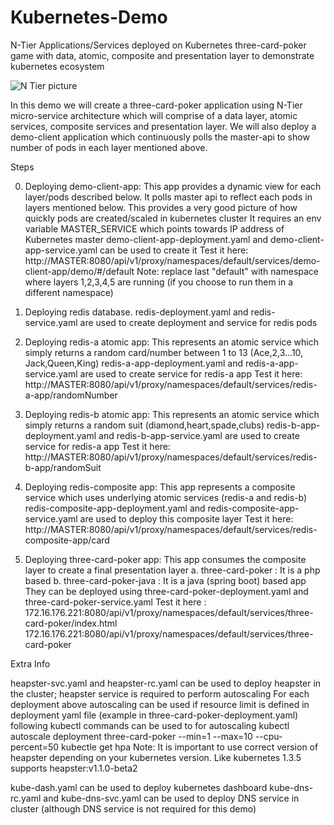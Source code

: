 # Kubernetes-Demo
N-Tier Applications/Services deployed on Kubernetes
three-card-poker game with data, atomic, composite and presentation layer to demonstrate kubernetes ecosystem


![N Tier picture](https://github.com/suyogbarve/kubernetes-demo/blob/master/NTierServices.jpg?raw)

In this demo we will create a three-card-poker application using N-Tier micro-service architecture which 
will comprise of a data layer, atomic services, composite services and presentation layer.
We will also deploy a demo-client application which continuously polls the master-api to show 
number of pods in each layer mentioned above. 

Steps

0. Deploying demo-client-app: This app provides a dynamic view for each layer/pods described below. It polls master api to reflect each pods
in layers mentioned below. This provides a very good picture of how quickly pods are created/scaled in kubernetes cluster
It requires an env variable MASTER_SERVICE which points towards IP address of Kubernetes master
demo-client-app-deployment.yaml and demo-client-app-service.yaml can be used to create it
Test it here: http://MASTER:8080/api/v1/proxy/namespaces/default/services/demo-client-app/demo/#/default
Note: replace last "default" with namespace where layers 1,2,3,4,5 are running (if you choose to run them in a different namespace)

1. Deploying redis database.
redis-deployment.yaml and redis-service.yaml are used to create deployment and service for redis pods
2. Deploying redis-a atomic app: This represents an atomic service which simply returns a random card/number between 1 to 13 (Ace,2,3...10, Jack,Queen,King)
redis-a-app-deployment.yaml and redis-a-app-service.yaml are used to create service for redis-a app
Test it here: http://MASTER:8080/api/v1/proxy/namespaces/default/services/redis-a-app/randomNumber

3. Deploying redis-b atomic app: This represents an atomic service which simply returns a random suit (diamond,heart,spade,clubs)
redis-b-app-deployment.yaml and redis-b-app-service.yaml are used to create service for redis-a app
Test it here: http://MASTER:8080/api/v1/proxy/namespaces/default/services/redis-b-app/randomSuit

4. Deploying redis-composite app: This app represents a composite service which uses underlying atomic services (redis-a and redis-b)
redis-composite-app-deployment.yaml and redis-composite-app-service.yaml are used to deploy this composite layer
Test it here: http://MASTER:8080/api/v1/proxy/namespaces/default/services/redis-composite-app/card

5. Deploying three-card-poker app: This app consumes the composite layer to create a final presentation layer
a. three-card-poker : It is a php based 
b. three-card-poker-java : It is a java (spring boot) based app
They can be deployed using three-card-poker-deployment.yaml and three-card-poker-service.yaml
Test it here : 172.16.176.221:8080/api/v1/proxy/namespaces/default/services/three-card-poker/index.html
172.16.176.221:8080/api/v1/proxy/namespaces/default/services/three-card-poker


Extra Info

heapster-svc.yaml and  heapster-rc.yaml can be used to deploy heapster in the cluster; heapster service is required to perform autoscaling
For each deployment above autoscaling can be used if resource limit is defined in deployment yaml file (example in three-card-poker-deployment.yaml) 
following kubectl commands can be used to for autoscaling
kubectl autoscale deployment three-card-poker --min=1 --max=10 --cpu-percent=50
kubectle get hpa
Note: It is important to use correct version of heapster depending on your kubernetes version. Like kubernetes 1.3.5 supports heapster:v1.1.0-beta2


kube-dash.yaml can be used to deploy kubernetes dashboard
kube-dns-rc.yaml and kube-dns-svc.yaml can be used to deploy DNS service in cluster (although DNS service is not required for this demo)

